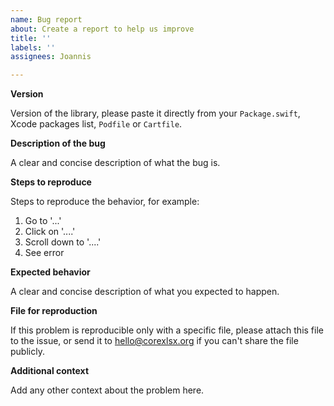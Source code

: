 ```yaml
---
name: Bug report
about: Create a report to help us improve
title: ''
labels: ''
assignees: Joannis

---
```


**Version**

Version of the library, please paste it directly from your `Package.swift`, Xcode packages list, `Podfile` or `Cartfile`.

**Description of the bug**

A clear and concise description of what the bug is.

**Steps to reproduce**

Steps to reproduce the behavior, for example:
1. Go to '...'
2. Click on '....'
3. Scroll down to '....'
4. See error

**Expected behavior**

A clear and concise description of what you expected to happen.

**File for reproduction**

If this problem is reproducible only with a specific file, please attach this file to the issue, or send it to hello@corexlsx.org if you can't share the file publicly.

**Additional context**

Add any other context about the problem here.
